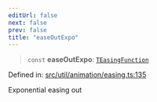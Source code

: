 ```yaml
---
editUrl: false
next: false
prev: false
title: "easeOutExpo"
---
```


> `const` **easeOutExpo**: [`TEasingFunction`](/api/fabric/namespaces/util/type-aliases/teasingfunction/)

Defined in: [src/util/animation/easing.ts:135](https://github.com/fabricjs/fabric.js/blob/b4f67b1cfd353d0e2763b168e07bce6b67895452/src/util/animation/easing.ts#L135)

Exponential easing out
